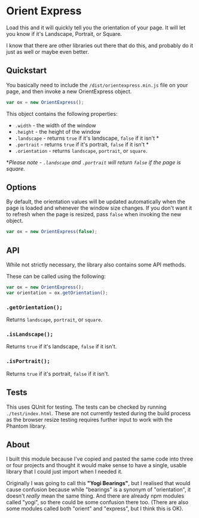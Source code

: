 # Orient Express

Load this and it will quickly tell you the orientation of your page.  It will
let you know if it's Landscape, Portrait, or Square.

I know that there are other libraries out there that do this, and probably do
it just as well or maybe even better.

## Quickstart

You basically need to include the `/dist/orientexpress.min.js` file on your
page, and then invoke a new OrientExpress object.

```javascript
var ox = new OrientExpress();
```

This object contains the following properties:

- `.width`       - the width of the window
- `.height`      - the height of the window
- `.landscape`   - returns `true` if it's landscape, `false` if it isn't *
- `.portrait`    - returns `true` if it's portrait, `false` if it isn't *
- `.orientation` - returns `landscape`, `portrait`, or `square`.

**Please note - `.landscape` and `.portrait` will return `false` if the page is square.*

## Options

By default, the orientation values will be updated automatically when the page
is loaded and whenever the window size changes.  If you don't want it to
refresh when the page is resized, pass `false` when invoking the new object.

```javascript
var ox = new OrientExpress(false);
```

## API

While not strictly necessary, the library also contains some API methods.

These can be called using the following:

```javascript
var ox = new OrientExpress();
var orientation = ox.getOrientation();
```

### `.getOrientation();`

Returns `landscape`, `portrait`, or `square`.

### `.isLandscape();`

Returns `true` if it's landscape, `false` if it isn't.

### `.isPortrait();`

Returns `true` if it's portrait, `false` if it isn't.

## Tests

This uses QUnit for testing.  The tests can be checked by running
`./test/index.html`.  These are not currently tested during the build process
as the browser resize testing requires further input to work with the Phantom
library.

## About

I built this module because I've copied and pasted the same code into three or
four projects and thought it would make sense to have a single, usable library
that I could just import when I needed it.

Originally I was going to call this **"Yogi Bearings"**, but I realised that
would cause confusion because while "bearings" is a synonym of "orientation",
it doesn't *really* mean the same thing.  And there are already npm modules
called "yogi", so there could be some confusion there too. (There are also some
modules called both "orient" and "express", but I think this is OK).

